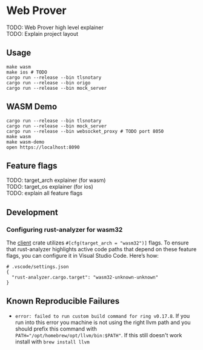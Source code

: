 # Web Prover

TODO: Web Prover high level explainer  
TODO: Explain project layout  

## Usage

```
make wasm
make ios # TODO
cargo run --release --bin tlsnotary
cargo run --release --bin origo
cargo run --release --bin mock_server
```

## WASM Demo

```
cargo run --release --bin tlsnotary
cargo run --release --bin mock_server
cargo run --release --bin websocket_proxy # TODO port 8050
make wasm
make wasm-demo
open https://localhost:8090
```

## Feature flags

TODO: target_arch explainer (for wasm)  
TODO: target_os explainer (for ios)  
TODO: explain all feature flags  


## Development

### Configuring rust-analyzer for wasm32

The [client](./client/) crate utilizes `#[cfg(target_arch = "wasm32")]` flags. To ensure that rust-analyzer highlights active code paths that depend on these feature flags, you can configure it in Visual Studio Code. Here’s how:

```
# .vscode/settings.json
{
  "rust-analyzer.cargo.target": "wasm32-unknown-unknown"
}
```

## Known Reproducible Failures

- `error: failed to run custom build command for ring v0.17.8`. If you run into this error you machine is not using the right llvm path and you should prefix this command with `PATH="/opt/homebrew/opt/llvm/bin:$PATH"`. If this still doesn't work install with `brew install llvm`
